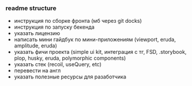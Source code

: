 ### readme structure
- инструкция по сборке фронта (мб через git docks)
- инструкция по запуску бекенда
- указать лицензию
- написать мини гайдбук по мини-приложениям (viewport, eruda, amplitude, eruda)
- указать фичи проекта (simple ui kit, интеграция с тг, FSD, .storybook, plop, husky, eruda, polymorphic components)
- указать стек (recoil, useQuery, etc)
- перевести на англ
- указать полезные ресурсы для разаботчика
